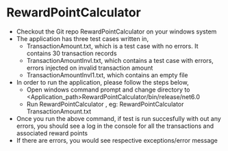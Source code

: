 # RewardPointCalculator

* Checkout the Git repo RewardPointCalculator on your windows system
* The application has three test cases written in,
   * TransactionAmount.txt, which is a test case with no errors. It contains 30 transaction records
   * TransactionAmountInvl.txt, which contains a test case with errors, errors injected on invalid transaction amount
   * TransactionAmountInvl1.txt, which contains an empty file
* In order to run the application, please follow the steps below,
   * Open windows command prompt and change directory to <Application_path>RewardPointCalculator/bin/release/net6.0
   * Run RewardPointCalculator <Test Case File Name>, eg: RewardPointCalculator TransactionAmount.txt
* Once you run the above command, if test is run succesfully with out any errors, you should see a log in the console for all the transactions and associated reward points
* If there are errors, you would see respective exceptions/error message
